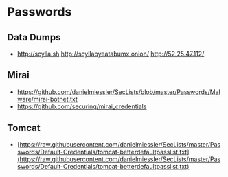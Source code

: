 # Passwords

## Data Dumps
- http://scylla.sh http://scyllabyeatabumx.onion/ http://52.25.47.112/

## Mirai
- https://github.com/danielmiessler/SecLists/blob/master/Passwords/Malware/mirai-botnet.txt
- https://github.com/securing/mirai_credentials

## Tomcat
- [https://raw.githubusercontent.com/danielmiessler/SecLists/master/Passwords/Default-Credentials/tomcat-betterdefaultpasslist.txt](https://raw.githubusercontent.com/danielmiessler/SecLists/master/Passwords/Default-Credentials/tomcat-betterdefaultpasslist.txt)
